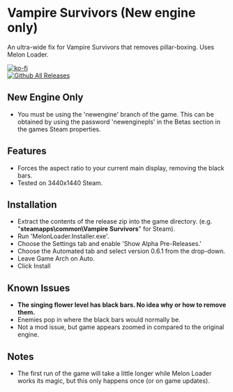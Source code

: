 # Vampire Survivors (New engine only)
An ultra-wide fix for Vampire Survivors that removes pillar-boxing. Uses Melon Loader.

[![ko-fi](https://ko-fi.com/img/githubbutton_sm.svg)](https://ko-fi.com/F2F2DI3WA)<br>
[![Github All Releases](https://img.shields.io/github/downloads/p1xel8ted/VampireSurvivors/total.svg)](https://github.com/p1xel8ted/WonhonSpirit/releases)

## New Engine Only

* You must be using the 'newengine' branch of the game. This can be obtained by using the password 'newenginepls' in the Betas section in the games Steam properties.

## Features

* Forces the aspect ratio to your current main display, removing the black bars.
* Tested on 3440x1440 Steam.

## Installation

- Extract the contents of the release zip into the game directory. (e.g. "**steamapps\common\Vampire Survivors**" for Steam).
- Run 'MelonLoader.Installer.exe'.
- Choose the Settings tab and enable 'Show Alpha Pre-Releases.'
- Choose the Automated tab and select version 0.6.1 from the drop-down.
- Leave Game Arch on Auto.
- Click Install

## Known Issues

- **The singing flower level has black bars. No idea why or how to remove them.**
- Enemies pop in where the black bars would normally be.
- Not a mod issue, but game appears zoomed in compared to the original engine.

## Notes

- The first run of the game will take a little longer while Melon Loader works its magic, but this only happens once (or on game updates).
